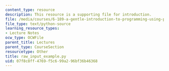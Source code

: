 ```yaml
---
content_type: resource
description: This resource is a supporting file for introduction.
file: /media/courses/6-189-a-gentle-introduction-to-programming-using-python-january-iap-2011/07f8c8ff4769f5c699a296bf36b46368_raw_input_example.py
file_type: text/python-source
learning_resource_types:
- Lecture Notes
ocw_type: OCWFile
parent_title: Lectures
parent_type: CourseSection
resourcetype: Other
title: raw_input_example.py
uid: 07f8c8ff-4769-f5c6-99a2-96bf36b46368
---
```

